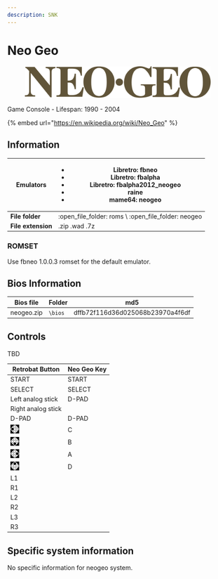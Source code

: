 ```yaml
---
description: SNK
---
```


# Neo Geo

<figure><img src="https://raw.githubusercontent.com/fabricecaruso/es-theme-carbon/5149a33eed46b2af638b06119397d4023b75131f/art/logos/neogeo.svg" alt=""><figcaption></figcaption></figure>

Game Console - Lifespan: 1990 - 2004

{% embed url="https://en.wikipedia.org/wiki/Neo_Geo" %}

## Information

| **Emulators**      | <ul><li>Libretro: fbneo</li><li>Libretro: fbalpha</li><li>Libretro: fbalpha2012_neogeo</li><li>raine</li><li>mame64: neogeo</li></ul> |
| ------------------ | ------------------------------------------------------------------------------------------------------------------------------------- |
| **File folder**    | :open\_file\_folder: roms \ :open\_file\_folder: neogeo                                                                               |
| **File extension** | .zip .wad .7z                                                                                                                         |

### ROMSET&#x20;

Use fbneo 1.0.0.3 romset for the default emulator.

## Bios Information

| Bios file  | Folder  | md5                              |
| ---------- | ------- | -------------------------------- |
| neogeo.zip | `\bios` | dffb72f116d36d025068b23970a4f6df |

## Controls

TBD

| Retrobat Button                                    | Neo Geo Key |
| -------------------------------------------------- | ----------- |
| START                                              | START       |
| SELECT                                             | SELECT      |
| Left analog stick                                  | D-PAD       |
| Right analog stick                                 |             |
| D-PAD                                              | D-PAD       |
| ![](<../../.gitbook/assets/image (2) (1) (1).png>) | C           |
| ![](<../../.gitbook/assets/image (1) (2).png>)     | B           |
| ![](<../../.gitbook/assets/image (4) (1).png>)     | A           |
| ![](<../../.gitbook/assets/image (3) (1).png>)     | D           |
| L1                                                 |             |
| R1                                                 |             |
| L2                                                 |             |
| R2                                                 |             |
| L3                                                 |             |
| R3                                                 |             |

## Specific system information

No specific information for neogeo system.
